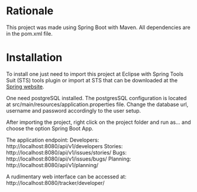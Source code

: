 # Rationale

This project was made using Spring Boot with Maven.
All dependencies are in the pom.xml file.

# Installation

To install one just need to import this project at Eclipse with Spring Tools Suit (STS) tools plugin or import at STS that can be downloaded at the [Spring website](https://spring.io/tools). 

One need postgreSQL installed. The postgresSQL configuration is located at src/main/resources/application.properties file. Change the database url, username and password accordingly to the user setup.

After importing the project, right click on the project folder and run as... and choose the option Spring Boot App.

The application endpoint:
Developers: http://localhost:8080/api/v1/developers
Stories: http://localhost:8080/api/v1/issues/stories/
Bugs: http://localhost:8080/api/v1/issues/bugs/
Planning: http://localhost:8080/api/v1/planning/

A rudimentary web interface can be accessed at:
http://localhost:8080/tracker/developer/
